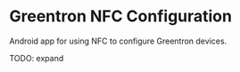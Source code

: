 <h1>Greentron NFC Configuration</h1>

Android app for using NFC to configure Greentron devices.

TODO: expand
